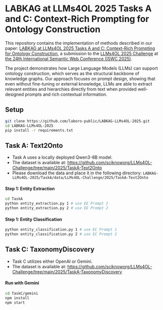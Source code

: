 # LABKAG at LLMs4OL 2025 Tasks A and C: Context-Rich Prompting for Ontology Construction

This repository contains the implementation of methods described in our paper:
[LABKAG at LLMs4OL 2025 Tasks A and C: Context-Rich Prompting for Ontology Construction](url.place.holder),
a submission to the [LLMs4OL 2025 Challenge](https://sites.google.com/view/llms4ol2025) at [the 24th International Semantic Web Conference (ISWC 2025)]((https://iswc2025.semanticweb.org/)).

The project demonstrates how Large Language Models (LLMs) can support ontology construction, which serves as the structural backbone of knowledge graphs. Our approach focuses on prompt design, showing that even without fine-tuning or external knowledge, LLMs are able to extract relevant entities and hierarchies directly from text when provided well-designed prompts and rich contextual information.


## Setup

```bash
git clone https://github.com/laboro-public/LABKAG-LLMs4OL-2025.git
cd LABKAG-LLMs4OL-2025
pip install -r requirements.txt
```

## Task A: Text2Onto

- Task A uses a locally deployed Qwen3-8B model.
- The dataset is available at: https://github.com/sciknoworg/LLMs4OL-Challenge/tree/main/2025/TaskA-Text2Onto
- Please download the data and place it in the following directory:
`LABKAG-LLMs4OL-2025/TaskA/data/LLMs4OL-Challenge/2025/TaskA-Text2Onto`

#### Step 1: Entity Extraction
```bash
cd TaskA
python entity_extraction.py 1 # use EE Prompt 1
python entity_extraction.py 2 # use EE Prompt 2
```

#### Step 1: Entity Classification
```bash
python entity_classification.py 1 # use EC Prompt 1
python entity_classification.py 2 # use EC Prompt 2
```

## Task C: TaxonomyDiscovery

- Task C utilizes either OpenAI or Gemini.
- The dataset is available at: https://github.com/sciknoworg/LLMs4OL-Challenge/tree/main/2025/TaskA-TaxonomyDiscovery

#### Run with Gemini
```bash
cd TaskC/gemini
npm install
npm start
```
